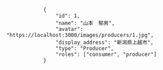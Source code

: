                 {
                    "id": 1,
                    "name": "山本　郁男",
                    "avatar": "https://localhost:3000/images/producers/1.jpg",
                    "display_address": "新潟県上越市",
                    "type": "Producer",
                    "roles": ["consumer", "producer"]
                }